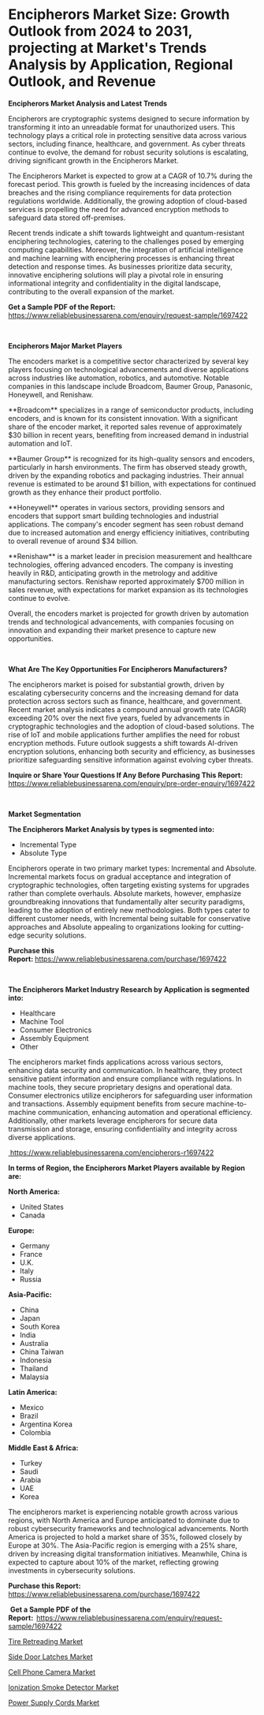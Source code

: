 <p><h1>Encipherors Market Size: Growth Outlook from 2024 to 2031, projecting at Market's Trends Analysis by Application, Regional Outlook, and Revenue</h1></p><p><strong>Encipherors Market Analysis and Latest Trends</strong></p>
<p><p>Encipherors are cryptographic systems designed to secure information by transforming it into an unreadable format for unauthorized users. This technology plays a critical role in protecting sensitive data across various sectors, including finance, healthcare, and government. As cyber threats continue to evolve, the demand for robust security solutions is escalating, driving significant growth in the Encipherors Market.</p><p>The Encipherors Market is expected to grow at a CAGR of 10.7% during the forecast period. This growth is fueled by the increasing incidences of data breaches and the rising compliance requirements for data protection regulations worldwide. Additionally, the growing adoption of cloud-based services is propelling the need for advanced encryption methods to safeguard data stored off-premises.</p><p>Recent trends indicate a shift towards lightweight and quantum-resistant enciphering technologies, catering to the challenges posed by emerging computing capabilities. Moreover, the integration of artificial intelligence and machine learning with enciphering processes is enhancing threat detection and response times. As businesses prioritize data security, innovative enciphering solutions will play a pivotal role in ensuring informational integrity and confidentiality in the digital landscape, contributing to the overall expansion of the market.</p></p>
<p><strong>Get a Sample PDF of the Report:&nbsp;</strong> <a href="https://www.reliablebusinessarena.com/enquiry/request-sample/1697422?utm_campaign=1871&utm_medium=2&utm_source=Github&utm_content=ia&utm_term=12122024&utm_id=encipherors">https://www.reliablebusinessarena.com/enquiry/request-sample/1697422</a></p>
<p>&nbsp;</p>
<p><strong>Encipherors Major Market Players</strong></p>
<p><p>The encoders market is a competitive sector characterized by several key players focusing on technological advancements and diverse applications across industries like automation, robotics, and automotive. Notable companies in this landscape include Broadcom, Baumer Group, Panasonic, Honeywell, and Renishaw.</p><p>**Broadcom** specializes in a range of semiconductor products, including encoders, and is known for its consistent innovation. With a significant share of the encoder market, it reported sales revenue of approximately $30 billion in recent years, benefiting from increased demand in industrial automation and IoT.</p><p>**Baumer Group** is recognized for its high-quality sensors and encoders, particularly in harsh environments. The firm has observed steady growth, driven by the expanding robotics and packaging industries. Their annual revenue is estimated to be around $1 billion, with expectations for continued growth as they enhance their product portfolio.</p><p>**Honeywell** operates in various sectors, providing sensors and encoders that support smart building technologies and industrial applications. The company's encoder segment has seen robust demand due to increased automation and energy efficiency initiatives, contributing to overall revenue of around $34 billion.</p><p>**Renishaw** is a market leader in precision measurement and healthcare technologies, offering advanced encoders. The company is investing heavily in R&D, anticipating growth in the metrology and additive manufacturing sectors. Renishaw reported approximately $700 million in sales revenue, with expectations for market expansion as its technologies continue to evolve.</p><p>Overall, the encoders market is projected for growth driven by automation trends and technological advancements, with companies focusing on innovation and expanding their market presence to capture new opportunities.</p></p>
<p>&nbsp;</p>
<p><strong>What Are The Key Opportunities For Encipherors Manufacturers?</strong></p>
<p><p>The encipherors market is poised for substantial growth, driven by escalating cybersecurity concerns and the increasing demand for data protection across sectors such as finance, healthcare, and government. Recent market analysis indicates a compound annual growth rate (CAGR) exceeding 20% over the next five years, fueled by advancements in cryptographic technologies and the adoption of cloud-based solutions. The rise of IoT and mobile applications further amplifies the need for robust encryption methods. Future outlook suggests a shift towards AI-driven encryption solutions, enhancing both security and efficiency, as businesses prioritize safeguarding sensitive information against evolving cyber threats.</p></p>
<p><strong>Inquire or Share Your Questions If Any Before Purchasing This Report:</strong> <a href="https://www.reliablebusinessarena.com/enquiry/pre-order-enquiry/1697422?utm_campaign=1871&utm_medium=2&utm_source=Github&utm_content=ia&utm_term=12122024&utm_id=encipherors">https://www.reliablebusinessarena.com/enquiry/pre-order-enquiry/1697422</a></p>
<p>&nbsp;</p>
<p><strong>Market Segmentation</strong></p>
<p><strong>The Encipherors Market Analysis by types is segmented into:</strong></p>
<p><ul><li>Incremental Type</li><li>Absolute Type</li></ul></p>
<p><p>Encipherors operate in two primary market types: Incremental and Absolute. Incremental markets focus on gradual acceptance and integration of cryptographic technologies, often targeting existing systems for upgrades rather than complete overhauls. Absolute markets, however, emphasize groundbreaking innovations that fundamentally alter security paradigms, leading to the adoption of entirely new methodologies. Both types cater to different customer needs, with Incremental being suitable for conservative approaches and Absolute appealing to organizations looking for cutting-edge security solutions.</p></p>
<p><strong>Purchase this Report:&nbsp;</strong><a href="https://www.reliablebusinessarena.com/purchase/1697422?utm_campaign=1871&utm_medium=2&utm_source=Github&utm_content=ia&utm_term=12122024&utm_id=encipherors">https://www.reliablebusinessarena.com/purchase/1697422</a></p>
<p>&nbsp;</p>
<p><strong>The Encipherors Market Industry Research by Application is segmented into:</strong></p>
<p><ul><li>Healthcare</li><li>Machine Tool</li><li>Consumer Electronics</li><li>Assembly Equipment</li><li>Other</li></ul></p>
<p><p>The encipherors market finds applications across various sectors, enhancing data security and communication. In healthcare, they protect sensitive patient information and ensure compliance with regulations. In machine tools, they secure proprietary designs and operational data. Consumer electronics utilize encipherors for safeguarding user information and transactions. Assembly equipment benefits from secure machine-to-machine communication, enhancing automation and operational efficiency. Additionally, other markets leverage encipherors for secure data transmission and storage, ensuring confidentiality and integrity across diverse applications.</p></p>
<p><a href="https://www.reliablebusinessarena.com/encipherors-r1697422?utm_campaign=1871&utm_medium=2&utm_source=Github&utm_content=ia&utm_term=12122024&utm_id=encipherors">&nbsp;https://www.reliablebusinessarena.com/encipherors-r1697422</a></p>
<p><strong>In terms of Region, the Encipherors Market Players available by Region are:</strong></p>
<p>
    <p> <strong> North America: </strong>
        <ul>
            <li>United States</li>
            <li>Canada</li>
        </ul>
        </p> 
    <p> <strong> Europe: </strong>
        <ul>
            <li>Germany</li>
            <li>France</li>
            <li>U.K.</li>
            <li>Italy</li>
            <li>Russia</li>
        </ul>
        </p> 
    <p> <strong> Asia-Pacific: </strong>
        <ul>
            <li>China</li>
            <li>Japan</li>
            <li>South Korea</li>
            <li>India</li>
            <li>Australia</li>
            <li>China Taiwan</li>
            <li>Indonesia</li>
            <li>Thailand</li>
            <li>Malaysia</li>
        </ul>
        </p> 
    <p> <strong> Latin America: </strong>
        <ul>
            <li>Mexico</li>
            <li>Brazil</li>
            <li>Argentina Korea</li>
            <li>Colombia</li>
        </ul>
        </p> 
    <p> <strong> Middle East & Africa: </strong>
        <ul>
            <li>Turkey</li>
            <li>Saudi</li>
            <li>Arabia</li>
            <li>UAE</li>
            <li>Korea</li>
        </ul>
    </p>
    </p>
<p><p>The encipherors market is experiencing notable growth across various regions, with North America and Europe anticipated to dominate due to robust cybersecurity frameworks and technological advancements. North America is projected to hold a market share of 35%, followed closely by Europe at 30%. The Asia-Pacific region is emerging with a 25% share, driven by increasing digital transformation initiatives. Meanwhile, China is expected to capture about 10% of the market, reflecting growing investments in cybersecurity solutions.</p></p>
<p><strong>Purchase this Report: </strong><a href="https://www.reliablebusinessarena.com/purchase/1697422?utm_campaign=1871&utm_medium=2&utm_source=Github&utm_content=ia&utm_term=12122024&utm_id=encipherors">https://www.reliablebusinessarena.com/purchase/1697422</a></p>
<p>&nbsp;<strong>Get a Sample PDF of the Report:&nbsp;&nbsp;</strong><a href="https://www.reliablebusinessarena.com/enquiry/request-sample/1697422?utm_campaign=1871&utm_medium=2&utm_source=Github&utm_content=ia&utm_term=12122024&utm_id=encipherors">https://www.reliablebusinessarena.com/enquiry/request-sample/1697422</a></p>
<p><strong></strong></p>
<p><p><a href="https://www.linkedin.com/pulse/tir-collectra-vgaue?utm_campaign=1871&utm_medium=2&utm_source=Github&utm_content=ia&utm_term=12122024&utm_id=encipherors">Tire Retreading Market</a></p><p><a href="https://www.linkedin.com/pulse/rev-athenaur-okk4f?utm_campaign=1871&utm_medium=2&utm_source=Github&utm_content=ia&utm_term=12122024&utm_id=encipherors">Side Door Latches Market</a></p><p><a href="https://www.linkedin.com/pulse/c-hannibex-sqmmf?utm_campaign=1871&utm_medium=2&utm_source=Github&utm_content=ia&utm_term=12122024&utm_id=encipherors">Cell Phone Camera Market</a></p><p><a href="https://github.com/marloy8/Market-Research-Report-List-6/blob/main/ionization-smoke-detector-market.md?utm_campaign=1871&utm_medium=2&utm_source=Github&utm_content=ia&utm_term=12122024&utm_id=encipherors">Ionization Smoke Detector Market</a></p><p><a href="https://www.linkedin.com/pulse/p-factrackr-ho6he?utm_campaign=1871&utm_medium=2&utm_source=Github&utm_content=ia&utm_term=12122024&utm_id=encipherors">Power Supply Cords Market</a></p></p>